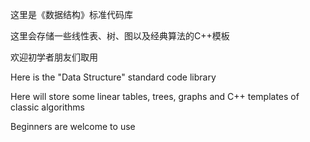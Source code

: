 这里是《数据结构》标准代码库

这里会存储一些线性表、树、图以及经典算法的C++模板

欢迎初学者朋友们取用



Here is the "Data Structure" standard code library

Here will store some linear tables, trees, graphs and C++ templates of classic algorithms

Beginners are welcome to use
